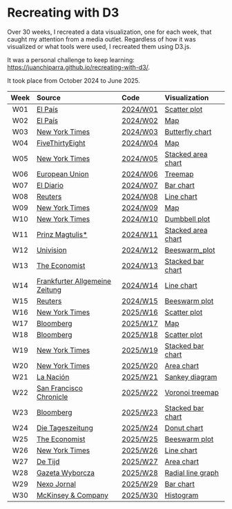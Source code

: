 # Recreating with D3

Over 30 weeks, I recreated a data visualization, one for each week, that caught my attention from a media outlet. Regardless of how it was visualized or what tools were used, I recreated them using D3.js.

It was a personal challenge to keep learning: https://juanchiparra.github.io/recreating-with-d3/.

It took place from October 2024 to June 2025.

| Week | Source | Code | Visualization |
| :---: | :--- | :--- | :--- |
| W01 | [El País](https://elpais.com/america/2024-08-04/datos-los-resultados-en-venezuela-segun-la-oposicion-por-estado-parroquia-y-mesa-a-mesa.html#app) |  [2024/W01](/docs/2024/W01/scatter.html) | [Scatter plot](https://juanchiparra.github.io/recreating-with-d3/2024/W01/scatter.html) |
| W02  | [El País](https://elpais.com/america/2024-08-04/datos-los-resultados-en-venezuela-segun-la-oposicion-por-estado-parroquia-y-mesa-a-mesa.html#datawrapper-vis-6wtCW) | [2024/W02](/docs/2024/W02/map.html) | [Map](https://juanchiparra.github.io/recreating-with-d3/2024/W02/map.html) |
| W03  | [New York Times](https://www.nytimes.com/interactive/2024/08/23/us/politics/rnc-dnc-words.html#g-comp-box) | [2024/W03](/docs/2024/W03/butterfly.html) | [Butterfly chart](https://juanchiparra.github.io/recreating-with-d3/2024/W03/butterfly.html) |
| W04  | [FiveThirtyEight](https://projects.fivethirtyeight.com/trump-harris-2024-election-map/) | [2024/W04](/docs/2024/W04/map.html) | [Map](https://juanchiparra.github.io/recreating-with-d3/2024/W04/map.html) |
| W05  | [New York Times](https://www.nytimes.com/interactive/2024/09/24/opinion/global-poverty-rates.html) | [2024/W05](/docs/2024/W05/stacked-area.html) | [Stacked area chart](https://juanchiparra.github.io/recreating-with-d3/2024/W05/stacked-area.html) |
| W06  | [European Union](https://data.europa.eu/apps/eusanctionstracker/) | [2024/W06](/docs/2024/W06/treemap.html) | [Treemap](https://juanchiparra.github.io/recreating-with-d3/2024/W06/treemap.html) |
| W07  | [El Diario](https://www.eldiario.es/economia/aumentan-hogares-ingreso-minimo-vital-ayuda-cubre-mitad-pobreza-extrema_1_10972664.html) | [2024/W07](/docs/2024/W07/bar-chart.html) | [Bar chart](https://juanchiparra.github.io/recreating-with-d3/2024/W07/bar-chart.html) |
| W08  | [Reuters](https://www.reuters.com/graphics/USA-CONGRESS/PRODUCTIVITY/egpbabmkwvq/) | [2024/W08](/docs/2024/W08/line-chart.html) | [Line chart](https://juanchiparra.github.io/recreating-with-d3/2024/W08/line-chart.html) |
| W09  | [New York Times](https://www.nytimes.com/interactive/2024/11/05/us/elections/results-president.html) | [2024/W09](/docs/2024/W09/map.html) | [Map](https://juanchiparra.github.io/recreating-with-d3/2024/W09/map.html) |
| W10  | [New York Times](https://www.nytimes.com/interactive/2024/10/30/upshot/voters-moving-polarization.html) | [2024/W10](/docs/2024/W10/dumbbell.html) | [Dumbbell plot](https://juanchiparra.github.io/recreating-with-d3/2024/W10/dumbbell.html) |
| W11  | [Prinz Magtulis*](https://www.prinzmagtulis.com/lotto-ph/#g-prizes-Artboard_1-img) | [2024/W11](/docs/2024/W11/stacked-area.html) | [Stacked area chart](https://juanchiparra.github.io/recreating-with-d3/2024/W11/stacked-area.html) |
| W12  | [Univision](https://www.univision.com/especiales/noticias/infografias/2023/edad-senado/index-en.html) | [2024/W12](/docs/2024/W12/beeswarm_plot.html) | [Beeswarm_plot](https://juanchiparra.github.io/recreating-with-d3/2024/W12/beeswarm_plot.html) |
| W13  | [The Economist](https://www.economist.com/graphic-detail/2024/11/26/how-many-ukrainian-soldiers-have-died) | [2024/W13](/docs/2024/W13/stacked-bar.html) | [Stacked bar chart](https://juanchiparra.github.io/recreating-with-d3/2024/W13/stacked-bar.html) |
| W14  | [Frankfurter Allgemeine Zeitung](https://www.faz.net/aktuell/wirtschaft/schneller-schlau/dax-erfolgsgeschichte-ueberdeckt-viele-maengel-110153827.html#wrap-3c706e4e-83bc-4e32-b5a6-5202b58cb3f3) | [2024/W14](/docs/2024/W14/line-chart.html) | [Line chart](https://juanchiparra.github.io/recreating-with-d3/2024/W14/line-chart.html) |
| W15  | [Reuters](https://www.reuters.com/graphics/ALASKAAIR-BOEING/klvydkrlopg/) | [2024/W15](/docs/2024/W15/beeswarm_plot.html) | [Beeswarm plot](https://juanchiparra.github.io/recreating-with-d3/2024/W15/beeswarm_plot.html) |
| W16  | [New York Times](https://www.nytimes.com/interactive/2023/02/06/world/turkey-earthquake-faultlines.html) | [2025/W16](/docs/2025/W16/scatter.html) | [Scatter plot](https://juanchiparra.github.io/recreating-with-d3/2025/W16/scatter.html) |
| W17  | [Bloomberg](https://www.bloomberg.com/news/features/2024-10-03/helene-reveals-how-us-is-not-prepared-for-billion-dollar-disasters) | [2025/W17](/docs/2025/W17/map.html) | [Map](https://juanchiparra.github.io/recreating-with-d3/2025/W17/map.html) |
| W18  | [Bloomberg](https://www.bloomberg.com/graphics/2024-china-outshines-japan-cars-southeast-asia/) | [2025/W18](/docs/2025/W18/scatter.html) | [Scatter plot](https://juanchiparra.github.io/recreating-with-d3/2025/W18/scatter.html) |
| W19  | [New York Times](https://www.nytimes.com/interactive/2020/08/11/opinion/us-coronavirus-black-mortality.html) | [2025/W19](/docs/2025/W19/stacked-bar.html) | [Stacked bar chart](https://juanchiparra.github.io/recreating-with-d3/2025/W19/stacked-bar.html) |
| W20  | [New York Times](https://www.nytimes.com/interactive/2017/06/01/climate/us-biggest-carbon-polluter-in-history-will-it-walk-away-from-the-paris-climate-deal.html) | [2025/W20](/docs/2025/W20/area-chart.html) | [Area chart](https://juanchiparra.github.io/recreating-with-d3/2025/W20/area-chart.html) |
| W21  | [La Nación](https://www.lanacion.com.ar/economia/mejora-la-conectividad-del-interior-del-pais-con-el-exterior-pero-aun-esta-lejos-de-los-numeros-de-nid30012025/#ln-info-responsive-616) | [2025/W21](/docs/2025/W21/sankey.html) | [Sankey diagram](https://juanchiparra.github.io/recreating-with-d3/2025/W21/sankey.html) |
| W22  | [San Francisco Chronicle](https://www.sfchronicle.com/sf/article/mayor-lurie-policy-director-20049832.php) | [2025/W22](/docs/2025/W22/voronoi-treemap.html) | [Voronoi treemap](https://juanchiparra.github.io/recreating-with-d3/2025/W22/voronoi-treemap.html) |
| W23  | [Bloomberg](https://www.bloomberg.com/news/features/2025-02-14/a-record-year-in-women-s-sports-push-players-to-seek-better-pay) | [2025/W23](/docs/2025/W23/stacked-bar.html) | [Stacked bar chart](https://juanchiparra.github.io/recreating-with-d3/2025/W23/stacked-bar.html) |
| W24  | [Die Tageszeitung](https://taz.de/Schwierige-Koalition-in-Sicht/!6068311/) | [2025/W24](/docs/2025/W24/donut-chart.html) | [Donut chart](https://juanchiparra.github.io/recreating-with-d3/2025/W24/donut-chart.html) |
| W25 | [The Economist](https://www.economist.com/interactive/democracy-index-2024) | [2025/W25](/docs/2025/W25/beeswarm_plot.html) | [Beeswarm plot](https://juanchiparra.github.io/recreating-with-d3/2025/W25/beeswarm_plot.html) |
| W26 | [New York Times](https://www.nytimes.com/interactive/2025/03/09/upshot/covid-lockdown-five-year-charts.html) | [2025/W26](/docs/2025/W26/line_chart.html) | [Line chart](https://juanchiparra.github.io/recreating-with-d3/2025/W26/line_chart.html) |
| W27 | [De Tijd](https://multimedia.tijd.be/trump-tarieven/) | [2025/W27](/docs/2025/W27/area-chart.html) | [Area chart](https://juanchiparra.github.io/recreating-with-d3/2025/W27/area-chart.html) |
| W28 | [Gazeta Wyborcza](https://biqdata.wyborcza.pl/biqdata/7,159116,31781221,w-srode-amfa-w-weekend-koka-co-sie-bierze-w-krakowie-a-co.html) | [2025/W28](/docs/2025/W28/radial-line.html) | [Radial line graph](https://juanchiparra.github.io/recreating-with-d3/2025/W28/radial-line.html) |
| W29 | [Nexo Jornal](https://www.nexojornal.com.br/grafico/2025/05/06/eleicao-papa-conclave-quem-faz-parte-cardeais-2) | [2025/W29](/docs/2025/W29/bar-chart.html) | [Bar chart](https://juanchiparra.github.io/recreating-with-d3/2025/W29/bar-chart.html) |
| W30 | [McKinsey & Company](https://www.mckinsey.com/featured-insights/sustainable-inclusive-growth/charts/young-minds-heavy-mental-burdens) | [2025/W30](/docs/2025/W30/histogram.html) | [Histogram](https://juanchiparra.github.io/recreating-with-d3/2025/W30/histogram.html) |





